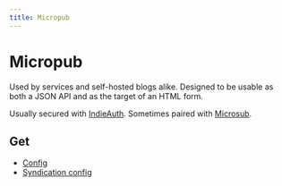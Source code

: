 ```yaml
---
title: Micropub
---
```


# Micropub

Used by services and self-hosted blogs alike. Designed to be usable as both a JSON API and as the target of an HTML
form.

Usually secured with [IndieAuth](/indieauth/). Sometimes paired with [Microsub](/microsub/).

## Get

- [Config](config)
- [Syndication config](syndicate-to)